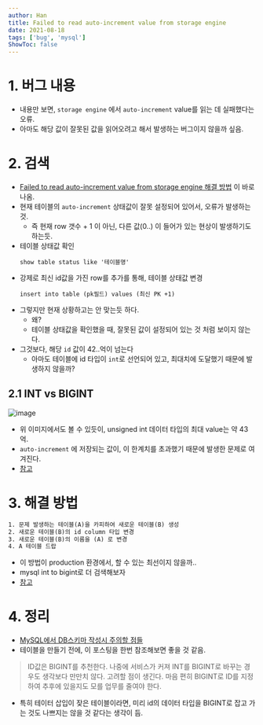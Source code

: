```yaml
---
author: Han
title: Failed to read auto-increment value from storage engine
date: 2021-08-18
tags: ['bug', 'mysql']
ShowToc: false
---
```


# 1. 버그 내용
- 내용만 보면, `storage engine` 에서 `auto-increment` value를 읽는 데 실패했다는 오류.
- 아마도 해당 값이 잘못된 값을 읽어오려고 해서 발생하는 버그이지 않을까 싶음.

# 2. 검색
- [Failed to read auto-increment value from storage engine 해결 방법](https://jojoldu.tistory.com/417) 이 바로 나옴.
- 현재 테이블의 `auto-increment` 상태값이 잘못 설정되어 있어서, 오류가 발생하는 것.
    - 즉 현재 row 갯수 + 1 이 아닌, 다른 값(0..) 이 들어가 있는 현상이 발생하기도 하는듯.
- 테이블 상태값 확인
    ```mysql
    show table status like '테이블명'
    ```
- 강제로 최신 id값을 가진 row를 추가를 통해, 테이블 상태값 변경
    ```mysql
    insert into table (pk필드) values (최신 PK +1)
    ```
- 그렇지만 현재 상황하고는 안 맞는듯 하다. 
    - 왜? 
    - 테이블 상태값을 확인했을 때, 잘못된 값이 설정되어 있는 것 처럼 보이지 않는다.
- 그것보다, 해당 `id` 값이 42..억이 넘는다
    - 아마도 테이블에 id 타입이 `int`로 선언되어 있고, 최대치에 도달했기 때문에 발생하지 않을까?


## 2.1 INT vs BIGINT
![image](https://user-images.githubusercontent.com/22140570/129900275-7f13192d-433e-4ca3-a899-34055acf6a4a.png)
- 위 이미지에서도 볼 수 있듯이, unsigned int 데이터 타입의 최대 value는 약 43억.
- `auto-increment` 에 저장되는 값이, 이 한계치를 초과했기 때문에 발생한 문제로 여겨진다.
- [참고](https://dev.mysql.com/doc/refman/8.0/en/integer-types.html)

# 3. 해결 방법
```txt
1. 문제 발생하는 테이블(A)을 카피하여 새로운 테이블(B) 생성 
2. 새로운 테이블(B)의 id column 타입 변경
3. 새로운 테이블(B)의 이름을 (A) 로 변경
4. A 테이블 드랍
```

- 이 방법이 production 환경에서, 할 수 있는 최선이지 않을까..
- mysql int to bigint로 더 검색해보자
- [참고](https://dba.stackexchange.com/questions/95740/alter-primary-key-column-from-int-to-bigint-in-production-mysql-5-6-19a)

# 4. 정리
- [MySQL에서 DB스키마 작성시 주의할 점들](https://novemberde.github.io/database/2019/06/10/MySQL-Desgin-cheatsheet.html)
- 테이블을 만들기 전에, 이 포스팅을 한번 참조해보면 좋을 것 같음.

> ID값은 BIGINT를 추천한다. 나중에 서비스가 커져 INT를 BIGINT로 바꾸는 경우도 생각보다 만만치 않다. 고려할 점이 생긴다. 마음 편히 BIGINT로 ID를 지정하여 추후에 있을지도 모를 업무를 줄여야 한다.

- 특히 테이터 삽입이 잦은 테이블이라면, 미리 id의 데이터 타입을 BIGINT로 잡고 가는 것도 나쁘지는 않을 것 같다는 생각이 듬. 

